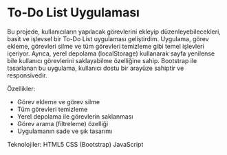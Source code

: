 # To-Do List Uygulaması
Bu projede, kullanıcıların yapılacak görevlerini ekleyip düzenleyebilecekleri, basit ve işlevsel bir To-Do List uygulaması geliştirdim. Uygulama, görev ekleme, görevleri silme ve tüm görevleri temizleme gibi temel işlevleri içeriyor. Ayrıca, yerel depolama (localStorage) kullanarak sayfa yenilense bile kullanıcı görevlerini saklayabilme özelliğine sahip. Bootstrap ile tasarlanan bu uygulama, kullanıcı dostu bir arayüze sahiptir ve responsivedir.

Özellikler:
- Görev ekleme ve görev silme
- Tüm görevleri temizleme
- Yerel depolama ile görevlerin saklanması
- Görev arama (filtreleme) özelliği
- Uygulamanın sade ve şık tasarımı

Teknolojiler:
HTML5
CSS (Bootstrap)
JavaScript
